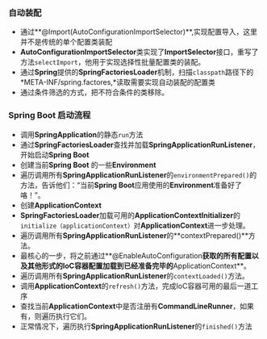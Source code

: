 ### 自动装配

- 通过**@Import(AutoConfigurationImportSelector)**,实现配置导入，这里并不是传统的单个配置类装配
- **AutoConfigurationImportSelector**类实现了**ImportSelector**接口，重写了方法`selectImport`，他用于实现选择性批量配置类的装配。
- 通过**Spring**提供的**SpringFactoriesLoader**机制，扫描`classpath`路径下的*META-INF/spring.factores,*读取需要实现自动装配的配置类
- 通过条件筛选的方式，把不符合条件的类移除。

### Spring Boot 启动流程

- 调用**SpringApplication**的静态`run`方法
- 通过**SpringFactoriesLoader**查找并加载**SpringApplicationRunListener**，开始启动**Spring Boot**
- 创建当前**Spring Boot** 的一些**Environment**
- 遍历调用所有**SpringApplicationRunListener**的`environmentPrepared()`的方法，告诉他们：“当前**Spring Boot**应用使用的**Environment**准备好了咯！”。
- 创建**ApplicationContext**
- **SpringFactoriesLoader**加载可用的**ApplicationContextInitializer**的`initialize（applicationContext）`对**ApplicationContext**进一步处理。
-  遍历调用所有**SpringApplicationRunListener**的**contextPrepared()**方法。
- 最核心的一步，将之前通过**@EnableAutoConfiguration**获取的所有配置以及其他形式的IoC容器配置加载到已经准备完毕的**ApplicationContext**。
- 遍历调用所有**SpringApplicationRunListener**的`contextLoaded()`方法。
- 调用**ApplicationContext**的`refresh()`方法，完成IoC容器可用的最后一道工序
- 查找当前**ApplicationContext**中是否注册有**CommandLineRunner**，如果有，则遍历执行它们。
- 正常情况下，遍历执行**SpringApplicationRunListener**的`finished()`方法